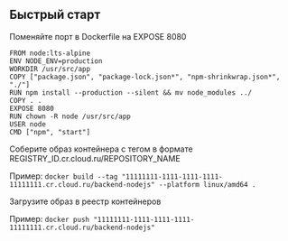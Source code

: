## Быстрый старт

Поменяйте порт в Dockerfile на EXPOSE 8080
```
FROM node:lts-alpine
ENV NODE_ENV=production
WORKDIR /usr/src/app
COPY ["package.json", "package-lock.json*", "npm-shrinkwrap.json*", "./"]
RUN npm install --production --silent && mv node_modules ../
COPY . .
EXPOSE 8080
RUN chown -R node /usr/src/app
USER node
CMD ["npm", "start"]
```
Соберите образ контейнера с тегом в формате REGISTRY_ID.cr.cloud.ru/REPOSITORY_NAME

Пример:
```docker build --tag "11111111-1111-1111-1111-11111111.cr.cloud.ru/backend-nodejs" --platform linux/amd64 . ```

Загрузите образ в реестр контейнеров

Пример:
```docker push "11111111-1111-1111-1111-11111111.cr.cloud.ru/backend-nodejs"```

